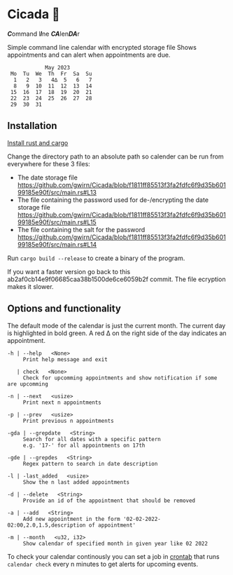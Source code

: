 # Cicada  🦗
***C***ommand l***I***ne ***CA***len***DA***r

Simple command line calendar with encrypted storage file
Shows appointments and can alert when appointments are due.
```
            May 2023
 Mo  Tu  We  Th  Fr  Sa  Su
  1   2   3   4∆  5   6   7 
  8   9  10  11  12  13  14 
 15  16  17  18  19  20  21 
 22  23  24  25  26  27  28 
 29  30  31 
```
## Installation
[Install rust and cargo](https://www.rust-lang.org/tools/install)

Change the directory path to an absolute path so calender can be run from everywhere for these 3 files:
* The date storage file
https://github.com/gwirn/Cicada/blob/f1811ff85513f3fa2fdfc6f9d35b60199185e90f/src/main.rs#L13
* The file containing the password used for de-/encrypting the date storage file
https://github.com/gwirn/Cicada/blob/f1811ff85513f3fa2fdfc6f9d35b60199185e90f/src/main.rs#L15
* The file containing the salt for the password
https://github.com/gwirn/Cicada/blob/f1811ff85513f3fa2fdfc6f9d35b60199185e90f/src/main.rs#L14

Run `cargo build --release` to create a binary of the program.

If you want a faster version go back to this ab2af0cb14e9f06685caa38b1500de6ce6059b2f commit. The file ecryption makes it slower.

## Options and functionality
The default mode of the calendar is just the current month.
The current day is highlighted in bold green.
A red ∆ on the right side of the day indicates an appointment.

```
-h | --help   <None>
     Print help message and exit

   | check   <None>
     Check for upcomming appointments and show notification if some are upcomming

-n | --next   <usize>
     Print next n appointments

-p | --prev   <usize>
     Print previous n appointments

-gda | --grepdate   <String>
     Search for all dates with a specific pattern
     e.g. '17-' for all appointments on 17th

-gde | --grepdes   <String>
     Regex pattern to search in date description

-l | -last_added   <usize>
     Show the n last added appointments

-d | --delete   <String>
     Provide an id of the appointment that should be removed

-a | --add   <String>
     Add new appointment in the form '02-02-2022-02:00,2.0,1.5,description of appointment'

-m | --month   <u32, i32>
     Show calendar of specified month in given year like 02 2022
```

To check your calendar continously you can set a job in [crontab](https://www.man7.org/linux/man-pages/man1/crontab.1.html) that runs `calendar check` every n minutes to get alerts for upcoming events.
